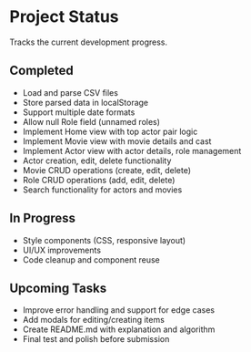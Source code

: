 # Project Status

Tracks the current development progress.

## Completed

- Load and parse CSV files  
- Store parsed data in localStorage  
- Support multiple date formats  
- Allow null Role field (unnamed roles)
- Implement Home view with top actor pair logic  
- Implement Movie view with movie details and cast  
- Implement Actor view with actor details, role management  
- Actor creation, edit, delete functionality  
- Movie CRUD operations (create, edit, delete)  
- Role CRUD operations (add, edit, delete)  
- Search functionality for actors and movies

## In Progress

- Style components (CSS, responsive layout)  
- UI/UX improvements  
- Code cleanup and component reuse

## Upcoming Tasks

- Improve error handling and support for edge cases  
- Add modals for editing/creating items  
- Create README.md with explanation and algorithm  
- Final test and polish before submission



